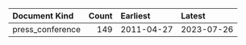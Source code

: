 | Document Kind    |   Count | Earliest   | Latest     |
|:-----------------|--------:|:-----------|:-----------|
| press_conference |     149 | 2011-04-27 | 2023-07-26 |